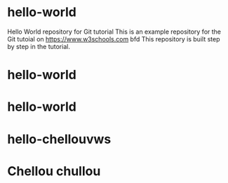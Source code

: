 # hello-world
Hello World repository for Git tutorial
This is an example repository for the Git tutoial on https://www.w3schools.com
bfd
This repository is built step by step in the tutorial. 
# hello-world
# hello-world
# hello-chellouvws
# Chellou chullou
